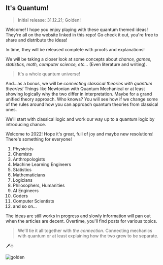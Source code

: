 ## It's Quantum!

> Initial release: 31.12.21; Golden!

Welcome! I hope you enjoy playing with these quantum themed ideas! They're all on the website linked in this repo! Go check it out, you're free to share and distribute the ideas!

In time, they will be released complete with proofs and explanations!

We will be taking a closer look at some concepts about *chance, games, statistics, math, computer science, etc...* (Even literature and writing).

> It's a whole quantum universe!

And...as a bonus, we will be *connecting classical theories with quantum theories!* Things like Newtonian with Quantum Mechanical or at least showing logically why the two differ in interpretation. Maybe for a grand unified theory approach. Who knows? You will see how if we change some of the rules around how you can approach quantum theories from classical ones.

We'll start with classical logic and work our way up to a quantum logic by introducing chance.

Welcome to 2022! Hope it's great, full of joy and maybe new resolutions! There's something for everyone!

1. Physicists
2. Chemists
3. Anthropologists
4. Machine Learning Engineers
5. Statistics
6. Mathematicians
7. Logicians
8. Philosophers, Humanities
9. AI Engineers
10. Coders
11. Computer Scientists
12. and so on...

The ideas are still works in progress and slowly information will pan out when the articles are decent. Overtime, you'll find posts for various topics.

> We'll tie it all together with *the connection.* Connecting mechanics with quantum or at least explaining how the two grew to be separate.

🗡🔥

![golden](https://writerthethinker1.github.io/quantum/gold-storage/gold_ring_alt.jpeg)
